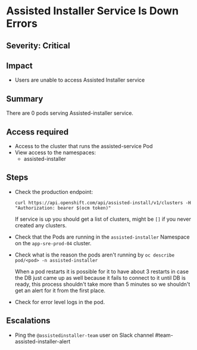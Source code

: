 # Assisted Installer Service Is Down Errors

## Severity: Critical

## Impact
- Users are unable to access Assisted Installer service

## Summary
There are 0 pods serving Assisted-installer service.

## Access required

- Access to the cluster that runs the assisted-service Pod
- View access to the namespaces:
  - assisted-installer

## Steps
- Check the production endpoint:

    `curl https://api.openshift.com/api/assisted-install/v1/clusters -H "Authorization: bearer $(ocm token)"`

  If service is up you should get a list of clusters, might be `[]` if you never created any clusters.

- Check that the Pods are running in the `assisted-installer` Namespace on the `app-sre-prod-04` cluster.

- Check what is the reason the pods aren't running by `oc describe pod/<pod> -n assisted-installer`

  When a pod restarts it is possible for it to have about 3 restarts in case the DB just came up as well because it fails to connect to it until DB is ready, this process shouldn't take more than 5 minutes so we shouldn't get an alert for it from the first place.

- Check for error level logs in the pod.

## Escalations
- Ping the `@assistedinstaller-team` user on Slack channel #team-assisted-installer-alert
